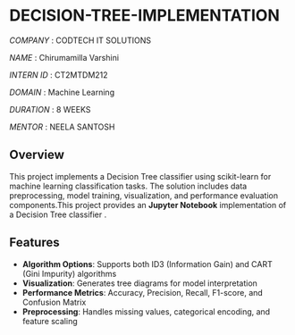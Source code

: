 # DECISION-TREE-IMPLEMENTATION

*COMPANY* : CODTECH IT SOLUTIONS

*NAME* : Chirumamilla Varshini

*INTERN ID* : CT2MTDM212

*DOMAIN* : Machine Learning

*DURATION* : 8 WEEKS

*MENTOR* : NEELA SANTOSH

## Overview
This project implements a Decision Tree classifier using scikit-learn for machine learning classification tasks. The solution includes data preprocessing, model training, visualization, and performance evaluation components.This project provides an **Jupyter Notebook** implementation of a Decision Tree classifier
.
## Features
- **Algorithm Options**: Supports both ID3 (Information Gain) and CART (Gini Impurity) algorithms
- **Visualization**: Generates tree diagrams for model interpretation
- **Performance Metrics**: Accuracy, Precision, Recall, F1-score, and Confusion Matrix
- **Preprocessing**: Handles missing values, categorical encoding, and feature scaling

